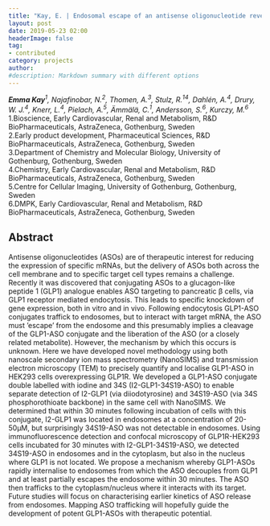 ```yaml
---
title: "Kay, E. | Endosomal escape of an antisense oligonucleotide revealed by NanoSIMS and TEM"
layout: post
date: 2019-05-23 02:00
headerImage: false
tag:
- contributed
category: projects
author:
#description: Markdown summary with different options
---
```


_**Emma Kay**<sup>1</sup>, Najafinobar, N.<sup>2</sup>, Thomen, A.<sup>3</sup>, Stulz, R.<sup>14</sup>, Dahlén, A.<sup>4</sup>, Drury, W. J.<sup>4</sup>, Knerr, L.<sup>4</sup>, Pielach, A.<sup>5</sup>, Ämmälä, C.<sup>1</sup>, Andersson, S.<sup>6</sup>, Kurczy, M.<sup>6</sup>_<br/>
1.Bioscience, Early Cardiovascular, Renal and Metabolism, R&D BioPharmaceuticals, AstraZeneca, Gothenburg, Sweden <br/>
2.Early product development, Pharmaceutical Sciences, R&D BioPharmaceuticals, AstraZeneca, Gothenburg, Sweden <br/>
3.Department of Chemistry and Molecular Biology, University of Gothenburg, Gothenburg, Sweden <br/>
4.Chemistry, Early Cardiovascular, Renal and Metabolism, R&D BioPharmaceuticals, AstraZeneca, Gothenburg, Sweden <br/>
5.Centre for Cellular Imaging, University of Gothenburg, Gothenburg, Sweden <br/>
6.DMPK, Early Cardiovascular, Renal and Metabolism, R&D BioPharmaceuticals, AstraZeneca, Gothenburg, Sweden<br/>

## Abstract

Antisense oligonucleotides (ASOs) are of therapeutic interest for reducing the expression of specific mRNAs, but the delivery of ASOs both across the cell membrane and to specific target cell types remains a challenge. Recently it was discovered that conjugating ASOs to a glucagon-like peptide 1 (GLP1) analogue enables ASO targeting to pancreatic β cells, via GLP1 receptor mediated endocytosis. This leads to specific knockdown of gene expression, both in vitro and in vivo. Following endocytosis GLP1-ASO conjugates traffick to endosomes, but to interact with target mRNA, the ASO must ’escape’ from the endosome and this presumably implies a cleavage of the GLP1-ASO conjugate and the liberation of the ASO (or a closely related metabolite). However, the mechanism by which this occurs is unknown. Here we have developed novel methodology using both nanoscale secondary ion mass spectrometry (NanoSIMS) and transmission electron microscopy (TEM) to precisely quantify and localise GLP1-ASO in HEK293 cells overexpressing GLP1R. We developed a GLP1-ASO conjugate double labelled with iodine and 34S (I2-GLP1-34S19-ASO) to enable separate detection of I2-GLP1 (via diiodotyrosine) and 34S19-ASO (via 34S phosphorothioate backbone) in the same cell with NanoSIMS. We determined that within 30 minutes following incubation of cells with this conjugate, I2-GLP1 was located in endosomes at a concentration of 20-50µM, but surprisingly 34S19-ASO was not detectable in endosomes. Using immunofluorescence detection and confocal microscopy of GLP1R-HEK293 cells incubated for 30 minutes with I2-GLP1-34S19-ASO, we detected 34S19-ASO in endosomes and in the cytoplasm, but also in the nucleus where GLP1 is not located. We propose a mechanism whereby GLP1-ASOs rapidly internalise to endosomes from which the ASO decouples from GLP1 and at least partially escapes the endosome within 30 minutes. The ASO then trafficks to the cytoplasm/nucleus where it interacts with its target. Future studies will focus on characterising earlier kinetics of ASO release from endosomes.  Mapping ASO trafficking will hopefully guide the development of potent GLP1-ASOs with therapeutic potential. <br/>
